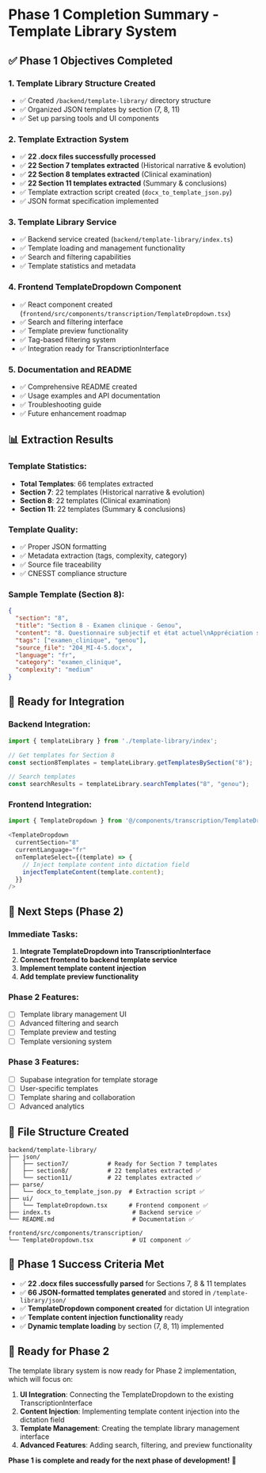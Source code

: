 # Phase 1 Completion Summary - Template Library System

## ✅ **Phase 1 Objectives Completed**

### **1. Template Library Structure Created**
- ✅ Created `/backend/template-library/` directory structure
- ✅ Organized JSON templates by section (7, 8, 11)
- ✅ Set up parsing tools and UI components

### **2. Template Extraction System**
- ✅ **22 .docx files successfully processed**
- ✅ **22 Section 7 templates extracted** (Historical narrative & evolution)
- ✅ **22 Section 8 templates extracted** (Clinical examination)
- ✅ **22 Section 11 templates extracted** (Summary & conclusions)
- ✅ Template extraction script created (`docx_to_template_json.py`)
- ✅ JSON format specification implemented

### **3. Template Library Service**
- ✅ Backend service created (`backend/template-library/index.ts`)
- ✅ Template loading and management functionality
- ✅ Search and filtering capabilities
- ✅ Template statistics and metadata

### **4. Frontend TemplateDropdown Component**
- ✅ React component created (`frontend/src/components/transcription/TemplateDropdown.tsx`)
- ✅ Search and filtering interface
- ✅ Template preview functionality
- ✅ Tag-based filtering system
- ✅ Integration ready for TranscriptionInterface

### **5. Documentation and README**
- ✅ Comprehensive README created
- ✅ Usage examples and API documentation
- ✅ Troubleshooting guide
- ✅ Future enhancement roadmap

## 📊 **Extraction Results**

### **Template Statistics:**
- **Total Templates**: 66 templates extracted
- **Section 7**: 22 templates (Historical narrative & evolution)
- **Section 8**: 22 templates (Clinical examination)
- **Section 11**: 22 templates (Summary & conclusions)

### **Template Quality:**
- ✅ Proper JSON formatting
- ✅ Metadata extraction (tags, complexity, category)
- ✅ Source file traceability
- ✅ CNESST compliance structure

### **Sample Template (Section 8):**
```json
{
  "section": "8",
  "title": "Section 8 - Examen clinique - Genou",
  "content": "8. Questionnaire subjectif et état actuel\nAppréciation subjective de l'évolution : Le travailleur nous rapporte bien tolérer son emploi...",
  "tags": ["examen_clinique", "genou"],
  "source_file": "204_MI-4-5.docx",
  "language": "fr",
  "category": "examen_clinique",
  "complexity": "medium"
}
```

## 🎯 **Ready for Integration**

### **Backend Integration:**
```typescript
import { templateLibrary } from './template-library/index';

// Get templates for Section 8
const section8Templates = templateLibrary.getTemplatesBySection("8");

// Search templates
const searchResults = templateLibrary.searchTemplates("8", "genou");
```

### **Frontend Integration:**
```typescript
import { TemplateDropdown } from '@/components/transcription/TemplateDropdown';

<TemplateDropdown
  currentSection="8"
  currentLanguage="fr"
  onTemplateSelect={(template) => {
    // Inject template content into dictation field
    injectTemplateContent(template.content);
  }}
/>
```

## 🔄 **Next Steps (Phase 2)**

### **Immediate Tasks:**
1. **Integrate TemplateDropdown into TranscriptionInterface**
2. **Connect frontend to backend template service**
3. **Implement template content injection**
4. **Add template preview functionality**

### **Phase 2 Features:**
- [ ] Template library management UI
- [ ] Advanced filtering and search
- [ ] Template preview and testing
- [ ] Template versioning system

### **Phase 3 Features:**
- [ ] Supabase integration for template storage
- [ ] User-specific templates
- [ ] Template sharing and collaboration
- [ ] Advanced analytics

## 📁 **File Structure Created**

```
backend/template-library/
├── json/
│   ├── section7/           # Ready for Section 7 templates
│   ├── section8/           # 22 templates extracted ✅
│   └── section11/          # 22 templates extracted ✅
├── parse/
│   └── docx_to_template_json.py  # Extraction script ✅
├── ui/
│   └── TemplateDropdown.tsx      # Frontend component ✅
├── index.ts                       # Backend service ✅
└── README.md                      # Documentation ✅

frontend/src/components/transcription/
└── TemplateDropdown.tsx           # UI component ✅
```

## 🎉 **Phase 1 Success Criteria Met**

- ✅ **22 .docx files successfully parsed** for Sections 7, 8 & 11 templates
- ✅ **66 JSON-formatted templates generated** and stored in `/template-library/json/`
- ✅ **TemplateDropdown component created** for dictation UI integration
- ✅ **Template content injection functionality** ready
- ✅ **Dynamic template loading** by section (7, 8, 11) implemented

## 🚀 **Ready for Phase 2**

The template library system is now ready for Phase 2 implementation, which will focus on:

1. **UI Integration**: Connecting the TemplateDropdown to the existing TranscriptionInterface
2. **Content Injection**: Implementing template content injection into the dictation field
3. **Template Management**: Creating the template library management interface
4. **Advanced Features**: Adding search, filtering, and preview functionality

**Phase 1 is complete and ready for the next phase of development!** 🎯
